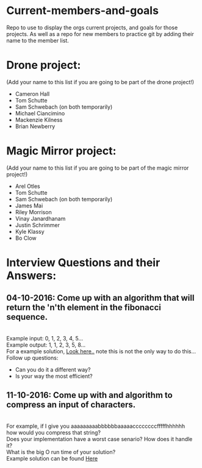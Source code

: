 # Current-members-and-goals
Repo to use to display the orgs current projects, and goals for those projects. As well as a repo for new members to practice git by adding their name to the member list.

# Drone project:
(Add your name to this list if you are going to be part of the drone project!)
- Cameron Hall
- Tom Schutte
- Sam Schwebach (on both temporarily)
- Michael Ciancimino
- Mackenzie Kilness
- Brian Newberry

# Magic Mirror project:
(Add your name to this list if you are going to be part of the magic mirror project!)
- Arel Otles
- Tom Schutte
- Sam Schwebach (on both temporarily)
- James Mai
- Riley Morrison
- Vinay Janardhanam
- Justin Schrimmer
- Kyle Klassy
- Bo Clow

# Interview Questions and their Answers:
## 04-10-2016: Come up with an algorithm that will return the 'n'th element in the fibonacci sequence.
<br>Example input:  0, 1, 2, 3, 4, 5...
<br>Example output: 1, 1, 2, 3, 5, 8...
<br>For a example solution, <a href="https://github.com/UW-Enlight/Current-members-and-goals/blob/master/fib.py">Look here..</a> note this is not the only way to do this...
Follow up questions: 
- Can you do it a different way?
- Is your way the most efficient?

## 11-10-2016: Come up with and algorithm to compress an input of characters.
<br>For example, if I give you aaaaaaaaabbbbbbaaaaaccccccccfffffhhhhhh
<br> how would you compress that string?
<br> Does your implementation have a worst case senario? How does it handle it?
<br> What is the big O run time of your solution?
<br>Example solution can be found <a href="https://github.com/UW-Enlight/Current-members-and-goals/blob/master/compression.java">Here</a>
